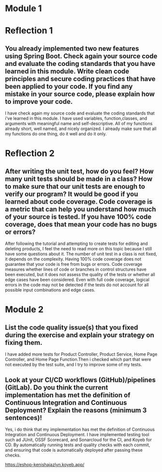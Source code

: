 # Module 1

# Reflection 1

 ## You already implemented two new features using Spring Boot. Check again your source code and evaluate the coding standards that you have learned in this module. Write clean code principles and secure coding practices that have been applied to your code.  If you find any mistake in your source code, please explain how to improve your code. 

I have check again my source code and evaluate the coding standards that i've learned in this module. I have used variables, function,classes, and arguments with meaningful name and self-descriptive. All of my functions already short, well named, and nicely organized. I already make sure that all my functions do one thing, do it well and do it only.


# Reflection 2

 ## After writing the unit test, how do you feel? How many unit tests should be made in a class? How to make sure that our unit tests are enough to verify our program? It would be good if you learned about code coverage. Code coverage is a metric that can help you understand how much of your source is tested. If you have 100% code coverage, does that mean your code has no bugs or errors?

After following the tutorial and attempting to create tests for editing and deleting products, I feel the need to read more on this topic because I still have some questions about it. The number of unit test in a class is not fixed, it depends on the complexity.  Having 100% code coverage does not guarantee that your code is free from bugs or errors. Code coverage measures whether lines of code or branches in control structures have been executed, but it does not assess the quality of the tests or whether all edge cases have been considered. Even with full code coverage, logical errors in the code may not be detected if the tests do not account for all possible input combinations and edge cases.

# Module 2

 ## List the code quality issue(s) that you fixed during the exercise and explain your strategy on fixing them.
I have added more tests for Product Controller, Product Service, Home Page Controller, and Home Page Function.Then i checked which part that were not executed by the test suite, and I try to improve some of my tests.


 ## Look at your CI/CD workflows (GitHub)/pipelines (GitLab). Do you think the current implementation has met the definition of Continuous Integration and Continuous Deployment? Explain the reasons (minimum 3 sentences)!
Yes, i do think that my implementation has met the definition of Continuous Integration and Continuous Deployment. I have implemented testing tool such ad JUnit, OSSF Scorecard, and Sonarcloud for the CI,  and Koyeb for CD. By automatically running tests and quality checks with each commit, and ensuring that code is automatically deployed after passing these checks. 


https://eshop-kenishajazlyn.koyeb.app/
